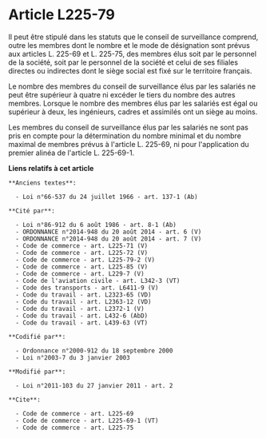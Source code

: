 # Article L225-79

Il peut être stipulé dans les statuts que le conseil de surveillance comprend, outre les membres dont le nombre et le mode de
désignation sont prévus aux articles L. 225-69 et L. 225-75, des membres élus soit par le personnel de la société, soit par
le personnel de la société et celui de ses filiales directes ou indirectes dont le siège social est fixé sur le territoire
français. 

Le nombre des membres du conseil de surveillance élus par les salariés ne peut être supérieur à quatre ni excéder le tiers du
nombre des autres membres. Lorsque le nombre des membres élus par les salariés est égal ou supérieur à deux, les ingénieurs,
cadres et assimilés ont un siège au moins. 

Les membres du conseil de surveillance élus par les salariés ne sont pas pris en compte pour la détermination du nombre
minimal et du nombre maximal de membres prévus à l'article L. 225-69, ni pour l'application du premier alinéa de l'article L.
225-69-1.

**Liens relatifs à cet article**

	**Anciens textes**:

	  - Loi n°66-537 du 24 juillet 1966 - art. 137-1 (Ab)

	**Cité par**:

	  - Loi n°86-912 du 6 août 1986 - art. 8-1 (Ab)
	  - ORDONNANCE n°2014-948 du 20 août 2014 - art. 6 (V)
	  - ORDONNANCE n°2014-948 du 20 août 2014 - art. 7 (V)
	  - Code de commerce - art. L225-71 (V)
	  - Code de commerce - art. L225-72 (V)
	  - Code de commerce - art. L225-79-2 (V)
	  - Code de commerce - art. L225-85 (V)
	  - Code de commerce - art. L229-7 (V)
	  - Code de l'aviation civile - art. L342-3 (VT)
	  - Code des transports - art. L6411-9 (V)
	  - Code du travail - art. L2323-65 (VD)
	  - Code du travail - art. L2363-12 (VD)
	  - Code du travail - art. L2372-1 (V)
	  - Code du travail - art. L432-6 (AbD)
	  - Code du travail - art. L439-63 (VT)

	**Codifié par**:

	  - Ordonnance n°2000-912 du 18 septembre 2000
	  - Loi n°2003-7 du 3 janvier 2003

	**Modifié par**:

	  - Loi n°2011-103 du 27 janvier 2011 - art. 2

	**Cite**:

	  - Code de commerce - art. L225-69
	  - Code de commerce - art. L225-69-1 (VT)
	  - Code de commerce - art. L225-75
